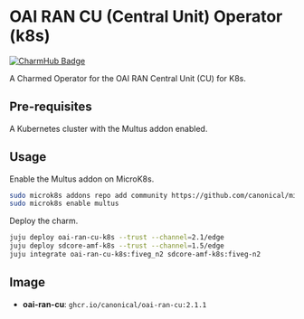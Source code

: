 # OAI RAN CU (Central Unit) Operator (k8s)
[![CharmHub Badge](https://charmhub.io/oai-ran-cu-k8s/badge.svg)](https://charmhub.io/oai-ran-cu-k8s)

A Charmed Operator for the OAI RAN Central Unit (CU) for K8s.

## Pre-requisites

A Kubernetes cluster with the Multus addon enabled.

## Usage

Enable the Multus addon on MicroK8s.

```bash
sudo microk8s addons repo add community https://github.com/canonical/microk8s-community-addons --reference feat/strict-fix-multus
sudo microk8s enable multus
```

Deploy the charm.

```bash
juju deploy oai-ran-cu-k8s --trust --channel=2.1/edge
juju deploy sdcore-amf-k8s --trust --channel=1.5/edge
juju integrate oai-ran-cu-k8s:fiveg_n2 sdcore-amf-k8s:fiveg-n2
```

## Image

- **oai-ran-cu**: `ghcr.io/canonical/oai-ran-cu:2.1.1`
